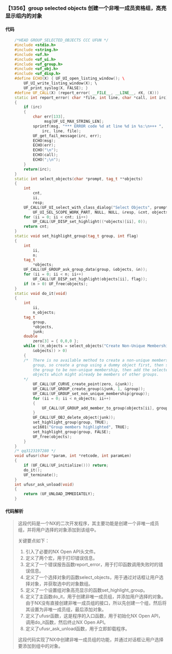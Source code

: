 ### 【1356】group selected objects 创建一个非唯一成员资格组，高亮显示组内的对象

#### 代码

```cpp
    /*HEAD GROUP_SELECTED_OBJECTS CCC UFUN */  
    #include <stdio.h>  
    #include <string.h>  
    #include <uf.h>  
    #include <uf_ui.h>  
    #include <uf_group.h>  
    #include <uf_obj.h>  
    #include <uf_disp.h>  
    #define ECHO(X) { UF_UI_open_listing_window(); \  
        UF_UI_write_listing_window(X); \  
        UF_print_syslog(X, FALSE); }  
    #define UF_CALL(X) (report_error( __FILE__, __LINE__, #X, (X)))  
    static int report_error( char *file, int line, char *call, int irc)  
    {  
        if (irc)  
        {  
            char err[133],  
                 msg[UF_UI_MAX_STRING_LEN];  
            sprintf(msg, "*** ERROR code %d at line %d in %s:\n+++ ",  
                irc, line, file);  
            UF_get_fail_message(irc, err);  
            ECHO(msg);  
            ECHO(err);  
            ECHO("\n");  
            ECHO(call);  
            ECHO(";\n");  
        }  
        return(irc);  
    }  
    static int select_objects(char *prompt, tag_t **objects)  
    {  
        int  
            cnt,  
            ii,  
            resp;  
        UF_CALL(UF_UI_select_with_class_dialog("Select Objects", prompt,  
            UF_UI_SEL_SCOPE_WORK_PART, NULL, NULL, &resp, &cnt, objects));  
        for (ii = 0; ii < cnt; ii++)  
            UF_CALL(UF_DISP_set_highlight((*objects)[ii], 0));  
        return cnt;  
    }  
    static void set_highlight_group(tag_t group, int flag)  
    {  
        int  
            ii,  
            n;  
        tag_t  
            *objects;  
        UF_CALL(UF_GROUP_ask_group_data(group, &objects, &n));  
        for (ii = 0; ii < n; ii++)  
            UF_CALL(UF_DISP_set_highlight(objects[ii], flag));  
        if (n > 0) UF_free(objects);  
    }  
    static void do_it(void)  
    {  
        int  
            ii,  
            n_objects;  
        tag_t  
            group,  
            *objects,  
            junk;  
        double  
            zero[3] = { 0,0,0 };  
        while ((n_objects = select_objects("Create Non-Unique Membership Group",  
            &objects)) > 0)  
        {  
        /*  There is no available method to create a non-unique membership  
            group, so create a group using a dummy object first, then set  
            the group to be non-unique membership, then add the selected  
            objects which might already be members of other groups.  
        */  
            UF_CALL(UF_CURVE_create_point(zero, &junk));  
            UF_CALL(UF_GROUP_create_group(&junk, 1, &group));  
            UF_CALL(UF_GROUP_set_non_unique_membership(group));  
            for (ii = 0; ii < n_objects; ii++)  
            {  
                UF_CALL(UF_GROUP_add_member_to_group(objects[ii], group));  
            }  
            UF_CALL(UF_OBJ_delete_object(junk));  
            set_highlight_group(group, TRUE);  
            uc1601("Group members highlighted", TRUE);  
            set_highlight_group(group, FALSE);  
            UF_free(objects);  
        }  
    }  
    /* qq3123197280 */  
    void ufusr(char *param, int *retcode, int paramLen)  
    {  
        if (UF_CALL(UF_initialize())) return;  
        do_it();  
        UF_terminate();  
    }  
    int ufusr_ask_unload(void)  
    {  
        return (UF_UNLOAD_IMMEDIATELY);  
    }

```

#### 代码解析

> 这段代码是一个NX的二次开发程序，其主要功能是创建一个非唯一成员组，并将用户选择的对象添加到该组中。
>
> 关键要点如下：
>
> 1. 引入了必要的NX Open API头文件。
> 2. 定义了两个宏，用于打印错误信息。
> 3. 定义了一个错误报告函数report_error，用于打印函数调用失败时的错误信息。
> 4. 定义了一个选择对象的函数select_objects，用于通过对话框让用户选择对象，并获取选中的对象数组。
> 5. 定义了一个设置组对象高亮显示的函数set_highlight_group。
> 6. 定义了主函数do_it，用于创建非唯一成员组，并添加用户选择的对象。由于NX没有直接创建非唯一成员组的接口，所以先创建一个组，然后将其设置为非唯一成员组，最后添加对象。
> 7. 定义了ufusr函数，这是程序的入口函数，用于初始化NX Open API，调用do_it函数，然后终止NX Open API。
> 8. 定义了ufusr_ask_unload函数，用于立即卸载程序。
>
> 这段代码实现了NX中创建非唯一成员组的功能，并通过对话框让用户选择要添加到组中的对象。
>

